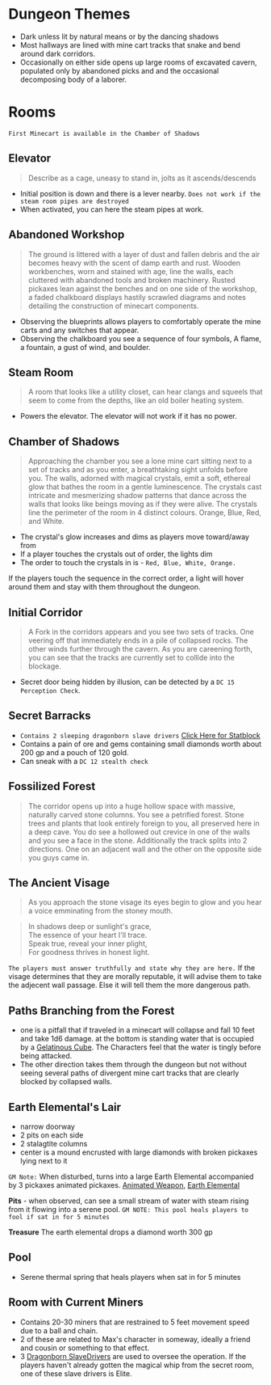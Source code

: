 # Dungeon Themes
- Dark unless lit by natural means or by the dancing shadows
- Most hallways are lined with mine cart tracks that snake and bend around dark corridors.
- Occasionally on either side opens up large rooms of excavated cavern, populated only by abandoned picks and and the occasional decomposing body of a laborer.

# Rooms
`First Minecart is available in the Chamber of Shadows`

## Elevator
> Describe as a cage, uneasy to stand in, jolts as it ascends/descends

- Initial position is down and there is a lever nearby. `Does not work if the steam room pipes are destroyed`
- When activated, you can here the steam pipes at work.

## Abandoned Workshop
> The ground is littered with a layer of dust and fallen debris and the air becomes heavy with the scent of damp earth and rust. Wooden workbenches, worn and stained with age, line the walls, each cluttered with abandoned tools and broken machinery. Rusted pickaxes lean against the benches and on one side of the workshop, a faded chalkboard displays hastily scrawled diagrams and notes detailing the construction of minecart components.

- Observing the blueprints allows players to comfortably operate the mine carts and any switches that appear.
- Observing the chalkboard you see a sequence of four symbols, A flame, a fountain, a gust of wind, and boulder.

## Steam Room
> A room that looks like a utility closet, can hear clangs and squeels that seem to come from the depths, like an old boiler heating system.

- Powers the elevator. The elevator will not work if it has no power.

## Chamber of Shadows
> Approaching the chamber you see a lone mine cart sitting next to a set of tracks and as you enter, a breathtaking sight unfolds before you. The walls, adorned with magical crystals, emit a soft, ethereal glow that bathes the room in a gentle luminescence. The crystals cast intricate and mesmerizing shadow patterns that dance across the walls that looks like beings moving as if they were alive. The crystals line the perimeter of the room in 4 distinct colours. Orange, Blue, Red, and White.

- The crystal's glow increases and dims as players move toward/away from
- If a player touches the crystals out of order, the lights dim
- The order to touch the crystals in is - `Red, Blue, White, Orange.`

If the players touch the sequence in the correct order, a light will hover around them and stay with them throughout the dungeon.

## Initial Corridor
> A Fork in the corridors appears and you see two sets of tracks. One veering off that immediately ends in a pile of collapsed rocks. The other winds further through the cavern. As you are careening forth, you can see that the tracks are currently set to collide into the blockage.
- Secret door being hidden by illusion, can be detected by a `DC 15 Perception Check`.

## Secret Barracks
- `Contains 2 sleeping dragonborn slave drivers` [Click Here for Statblock](/Nightmare%20and%20the%20Nexus/StatBlocks/Blue_Dragonborn_Slave_Driver.md)
- Contains a pain of ore and gems containing small diamonds worth about 200 gp and a pouch of 120 gold.
- Can sneak with a `DC 12 stealth check`

## Fossilized Forest
> The corridor opens up into a huge hollow space with massive, naturally carved stone columns. You see a petrified forest. Stone trees and plants that look entirely foreign to you, all preserved here in a deep cave. You do see a hollowed out crevice in one of the walls and you see a face in the stone. Additionally the track splits into 2 directions. One on an adjacent wall and the other on the opposite side you guys came in.

## The Ancient Visage
> As you approach the stone visage its eyes begin to glow and you hear a voice emminating from the stoney mouth.

>In shadows deep or sunlight's grace,  
The essence of your heart I'll trace.  
Speak true, reveal your inner plight,  
For goodness thrives in honest light.  

`The players must answer truthfully and state why they are here.` If the visage determines that they are morally reputable, it will advise them to take the adjecent wall passage. Else it will tell them the more dangerous path.

## Paths Branching from the Forest
- one is a pitfall that if traveled in a minecart will collapse and fall 10 feet and take 1d6 damage. at the bottom is standing water that is occupied by a [Gelatinous Cube](/Nightmare%20and%20the%20Nexus/StatBlocks/GelatinousCube.jpeg). The Characters feel that the water is tingly before being attacked.
- The other direction takes them through the dungeon but not without seeing several paths of divergent mine cart tracks that are clearly blocked by collapsed walls.

## Earth Elemental's Lair
- narrow doorway
- 2 pits on each side
- 2 stalagtite  columns
- center is a mound encrusted with large diamonds with broken pickaxes lying next to it

`GM Note:` When disturbed, turns into a large Earth Elemental accompanied by 3 pickaxes animated pickaxes. [Animated Weapon](/Nightmare%20and%20the%20Nexus/StatBlocks/AnimatedWeapon.webp), [Earth Elemental](/Nightmare%20and%20the%20Nexus/StatBlocks/Earth_Elemental.md)

**Pits** - when observed, can see a small stream of water with steam rising from it flowing into a serene pool. `GM NOTE: This pool heals players to fool if sat in for 5 minutes`

**Treasure** The earth elemental drops a diamond worth 300 gp

## Pool
- Serene thermal spring that heals players when sat in for 5 minutes

## Room with Current Miners

- Contains 20-30 miners that are restrained to 5 feet movement speed due to a ball and chain.
- 2 of these are related to Max's character in someway, ideally a friend and cousin or something to that effect.
- 3 [Dragonborn SlaveDrivers](/Nightmare%20and%20the%20Nexus/StatBlocks/Blue_Dragonborn_Slave_Driver.md) are used to oversee the operation. If the players haven't already gotten the magical whip from the secret room, one of these slave drivers is Elite.